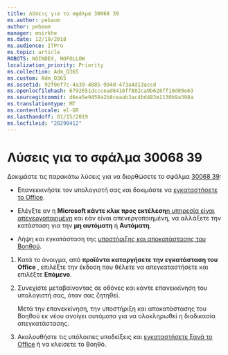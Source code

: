 ```yaml
---
title: Λύσεις για το σφάλμα 30068 39
ms.author: pebaum
author: pebaum
manager: mnirkhe
ms.date: 12/19/2018
ms.audience: ITPro
ms.topic: article
ROBOTS: NOINDEX, NOFOLLOW
localization_priority: Priority
ms.collection: Adm_O365
ms.custom: Adm_O365
ms.assetid: 92f0ef7c-4a39-4885-994d-473a4d13accd
ms.openlocfilehash: 6792651dcccead6416ff882ca9b628ff10d09e63
ms.sourcegitcommit: d6ea5e9458a2b8ceaab3ac4bd483e1130b9a398a
ms.translationtype: MT
ms.contentlocale: el-GR
ms.lasthandoff: 01/15/2019
ms.locfileid: "28290412"
---
```

# <a name="solutions-for-error-30068-39"></a>Λύσεις για το σφάλμα 30068 39

Δοκιμάστε τις παρακάτω λύσεις για να διορθώσετε το σφάλμα [30068 39](https://support.office.com/article/963ca3e4-217a-4c16-9c02-ff946548357b?wt.mc_id=Alchemy_ClientDIA):
  
- Επανεκκινήστε τον υπολογιστή σας και δοκιμάστε να [εγκαταστήσετε το Office](https://portal.office.com/OLS/MySoftware.aspx).
    
- Ελέγξτε αν η **Microsoft κάντε κλικ προς εκτέλεση**[η υπηρεσία είναι απενεργοποιημένη](https://support.office.com/article/963ca3e4-217a-4c16-9c02-ff946548357b?wt.mc_id=Alchemy_ClientDIA) και εάν είναι απενεργοποιημένη, να αλλάξετε την κατάσταση για την **μη αυτόματη** ή **Αυτόματη**.
    
- Λήψη και εγκατάσταση της [υποστήριξης και αποκατάστασης του Βοηθού](https://aka.ms/SARA-OfficeUninstall-Alchemy).
    
1. Κατά το άνοιγμα, από **προϊόντα καταργήσετε την εγκατάσταση του Office** , επιλέξτε την έκδοση που θέλετε να απεγκαταστήσετε και επιλέξτε **Επόμενο**. 
    
2. Συνεχίστε μεταβαίνοντας σε οθόνες και κάντε επανεκκίνηση του υπολογιστή σας, όταν σας ζητηθεί.
    
    Μετά την επανεκκίνηση, την υποστήριξη και αποκατάστασης του Βοηθού εκ νέου ανοίγει αυτόματα για να ολοκληρωθεί η διαδικασία απεγκατάστασης.
    
3. Ακολουθήστε τις υπόλοιπες υποδείξεις και [εγκαταστήσετε ξανά το Office](https://portal.office.com/OLS/MySoftware.aspx) ή να κλείσετε το Βοηθό. 
    

